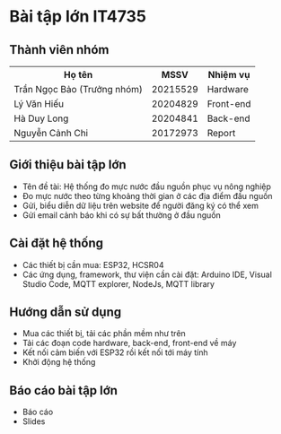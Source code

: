 # Bài tập lớn IT4735 
## Thành viên nhóm
<table>
  <tr>
    <th>Họ tên</th>
    <th>MSSV</th>
    <th>Nhiệm vụ</th>
  </tr>
<tr>
  <td>Trần Ngọc Bảo (Trưởng nhóm)</td>
  <td>20215529</td>
  <td>Hardware</td>
</tr>
<tr>
  <td>Lý Văn Hiếu</td>
  <td>20204829</td>
  <td>Front-end</td>
</tr>
<tr>
  <td>Hà Duy Long</td>
  <td>20204841</td>
  <td>Back-end</td>
</tr>
<tr>
  <td>Nguyễn Cảnh Chi</td>
  <td>20172973</td>
  <td>Report</td>
</tr>
</table>

## Giới thiệu bài tập lớn
<ul>
  <li>Tên đề tài: Hệ thống đo mực nước đầu nguồn phục vụ nông nghiệp</li>
  <li>Đo mực nước theo từng khoảng thời gian ở các địa điểm đầu nguồn</li>
  <li>Gửi, biểu diễn dữ liệu trên website để người đăng ký có thể xem</li>
  <li>Gửi email cảnh báo khi có sự bất thường ở đầu nguồn</li>
</ul>

## Cài đặt hệ thống
<ul>
  <li>Các thiết bị cần mua: ESP32, HCSR04</li>
  <li>Các ứng dụng, framework, thư viện cần cài đặt: Arduino IDE, Visual Studio Code, MQTT explorer, NodeJs, MQTT library</li>
</ul>

## Hướng dẫn sử dụng 
<ul>
  <li>Mua các thiết bị, tải các phần mềm như trên</li>
  <li>Tải các đoạn code hardware, back-end, front-end về máy</li>
  <li>Kết nối cảm biến với ESP32 rồi kết nối tới máy tính</li>
  <li>Khởi động hệ thống</li>
</ul>

## Báo cáo bài tập lớn
<ul>
  <li>Báo cáo</li>
  <li>Slides</li>
</ul>
